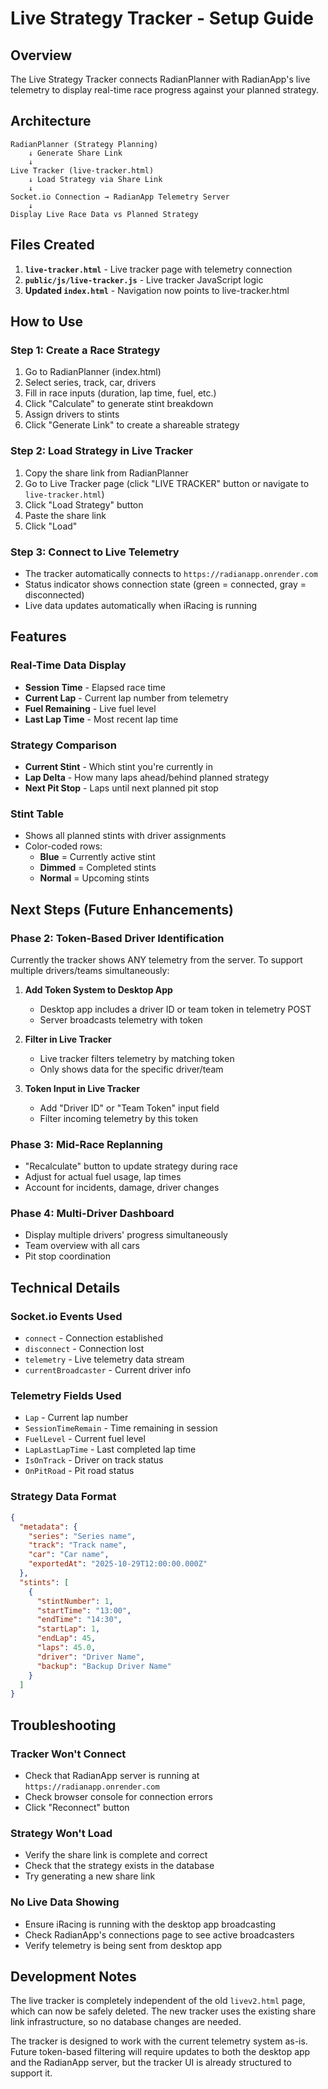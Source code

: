 # Live Strategy Tracker - Setup Guide

## Overview
The Live Strategy Tracker connects RadianPlanner with RadianApp's live telemetry to display real-time race progress against your planned strategy.

## Architecture

```
RadianPlanner (Strategy Planning)
    ↓ Generate Share Link
    ↓
Live Tracker (live-tracker.html)
    ↓ Load Strategy via Share Link
    ↓
Socket.io Connection → RadianApp Telemetry Server
    ↓
Display Live Race Data vs Planned Strategy
```

## Files Created

1. **`live-tracker.html`** - Live tracker page with telemetry connection
2. **`public/js/live-tracker.js`** - Live tracker JavaScript logic
3. **Updated `index.html`** - Navigation now points to live-tracker.html

## How to Use

### Step 1: Create a Race Strategy
1. Go to RadianPlanner (index.html)
2. Select series, track, car, drivers
3. Fill in race inputs (duration, lap time, fuel, etc.)
4. Click "Calculate" to generate stint breakdown
5. Assign drivers to stints
6. Click "Generate Link" to create a shareable strategy

### Step 2: Load Strategy in Live Tracker
1. Copy the share link from RadianPlanner
2. Go to Live Tracker page (click "LIVE TRACKER" button or navigate to `live-tracker.html`)
3. Click "Load Strategy" button
4. Paste the share link
5. Click "Load"

### Step 3: Connect to Live Telemetry
- The tracker automatically connects to `https://radianapp.onrender.com`
- Status indicator shows connection state (green = connected, gray = disconnected)
- Live data updates automatically when iRacing is running

## Features

### Real-Time Data Display
- **Session Time** - Elapsed race time
- **Current Lap** - Current lap number from telemetry
- **Fuel Remaining** - Live fuel level
- **Last Lap Time** - Most recent lap time

### Strategy Comparison
- **Current Stint** - Which stint you're currently in
- **Lap Delta** - How many laps ahead/behind planned strategy
- **Next Pit Stop** - Laps until next planned pit stop

### Stint Table
- Shows all planned stints with driver assignments
- Color-coded rows:
  - **Blue** = Currently active stint
  - **Dimmed** = Completed stints
  - **Normal** = Upcoming stints

## Next Steps (Future Enhancements)

### Phase 2: Token-Based Driver Identification
Currently the tracker shows ANY telemetry from the server. To support multiple drivers/teams simultaneously:

1. **Add Token System to Desktop App**
   - Desktop app includes a driver ID or team token in telemetry POST
   - Server broadcasts telemetry with token

2. **Filter in Live Tracker**
   - Live tracker filters telemetry by matching token
   - Only shows data for the specific driver/team

3. **Token Input in Live Tracker**
   - Add "Driver ID" or "Team Token" input field
   - Filter incoming telemetry by this token

### Phase 3: Mid-Race Replanning
- "Recalculate" button to update strategy during race
- Adjust for actual fuel usage, lap times
- Account for incidents, damage, driver changes

### Phase 4: Multi-Driver Dashboard
- Display multiple drivers' progress simultaneously
- Team overview with all cars
- Pit stop coordination

## Technical Details

### Socket.io Events Used
- `connect` - Connection established
- `disconnect` - Connection lost
- `telemetry` - Live telemetry data stream
- `currentBroadcaster` - Current driver info

### Telemetry Fields Used
- `Lap` - Current lap number
- `SessionTimeRemain` - Time remaining in session
- `FuelLevel` - Current fuel level
- `LapLastLapTime` - Last completed lap time
- `IsOnTrack` - Driver on track status
- `OnPitRoad` - Pit road status

### Strategy Data Format
```json
{
  "metadata": {
    "series": "Series name",
    "track": "Track name",
    "car": "Car name",
    "exportedAt": "2025-10-29T12:00:00.000Z"
  },
  "stints": [
    {
      "stintNumber": 1,
      "startTime": "13:00",
      "endTime": "14:30",
      "startLap": 1,
      "endLap": 45,
      "laps": 45.0,
      "driver": "Driver Name",
      "backup": "Backup Driver Name"
    }
  ]
}
```

## Troubleshooting

### Tracker Won't Connect
- Check that RadianApp server is running at `https://radianapp.onrender.com`
- Check browser console for connection errors
- Click "Reconnect" button

### Strategy Won't Load
- Verify the share link is complete and correct
- Check that the strategy exists in the database
- Try generating a new share link

### No Live Data Showing
- Ensure iRacing is running with the desktop app broadcasting
- Check RadianApp's connections page to see active broadcasters
- Verify telemetry is being sent from desktop app

## Development Notes

The live tracker is completely independent of the old `livev2.html` page, which can now be safely deleted. The new tracker uses the existing share link infrastructure, so no database changes are needed.

The tracker is designed to work with the current telemetry system as-is. Future token-based filtering will require updates to both the desktop app and the RadianApp server, but the tracker UI is already structured to support it.
